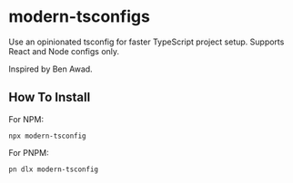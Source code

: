 # modern-tsconfigs

Use an opinionated tsconfig for faster TypeScript project setup.
Supports React and Node configs only.

Inspired by Ben Awad.

## How To Install

For NPM:

```
npx modern-tsconfig
```

For PNPM:

```
pn dlx modern-tsconfig
```
